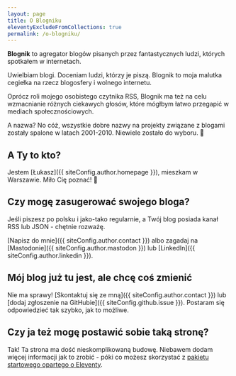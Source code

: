 ```yaml
---
layout: page
title: O Blogniku
eleventyExcludeFromCollections: true
permalink: /o-blogniku/
---
```


**Blognik** to agregator blogów pisanych przez fantastycznych ludzi, których spotkałem w internetach.

Uwielbiam blogi. Doceniam ludzi, którzy je piszą. Blognik to moja malutka cegiełka na rzecz blogosfery i wolnego internetu.

Oprócz roli mojego osobistego czytnika RSS, Blognik ma też na celu wzmacnianie różnych ciekawych głosów, które mógłbym łatwo przegapić w mediach społecznościowych.

A nazwa? No cóż, wszystkie dobre nazwy na projekty związane z blogami zostały spalone w latach 2001-2010. Niewiele zostało do wyboru. 🤷

## A Ty to kto?

Jestem [Łukasz]({{ siteConfig.author.homepage }}), mieszkam w Warszawie. Miło Cię poznać! 👋

## Czy mogę zasugerować swojego bloga?

Jeśli piszesz po polsku i jako-tako regularnie, a Twój blog posiada kanał RSS lub JSON - chętnie rozważę.

[Napisz do mnie]({{ siteConfig.author.contact }}) albo zagadaj na [Mastodonie]({{ siteConfig.author.mastodon }}) lub [LinkedIn]({{ siteConfig.author.linkedin }}).

## Mój blog już tu jest, ale chcę coś zmienić

Nie ma sprawy! [Skontaktuj się ze mną]({{ siteConfig.author.contact }}) lub [dodaj zgłoszenie na GitHubie]({{ siteConfig.github.issue }}). Postaram się odpowiedzieć tak szybko, jak to możliwe.

## Czy ja też mogę postawić sobie taką stronę?

Tak! Ta strona ma dość nieskomplikowaną budowę. Niebawem dodam więcej informacji jak to zrobić - póki co możesz skorzystać z [pakietu startowego opartego o Eleventy](https://github.com/lwojcik/eleventy-template-multiplicity).
